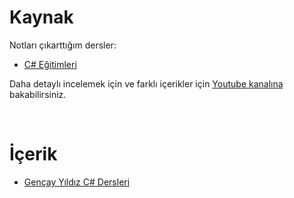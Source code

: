 # Kaynak

Notları çıkarttığım dersler: 

- [C# Eğitimleri](https://youtube.com/playlist?list=PLQVXoXFVVtp2RYdXKWH2xnAGMjNp9oz9t)

Daha detaylı incelemek için ve farklı içerikler için [Youtube kanalına](https://www.youtube.com/c/Gen%C3%A7ayY%C4%B1ld%C4%B1z) bakabilirsiniz.

<br>

# İçerik

- [Gençay Yıldız C# Dersleri](https://github.com/AhmetOsmn/Notebook/blob/main/C%23/01.Gencay_Yildiz_C%23.md)
